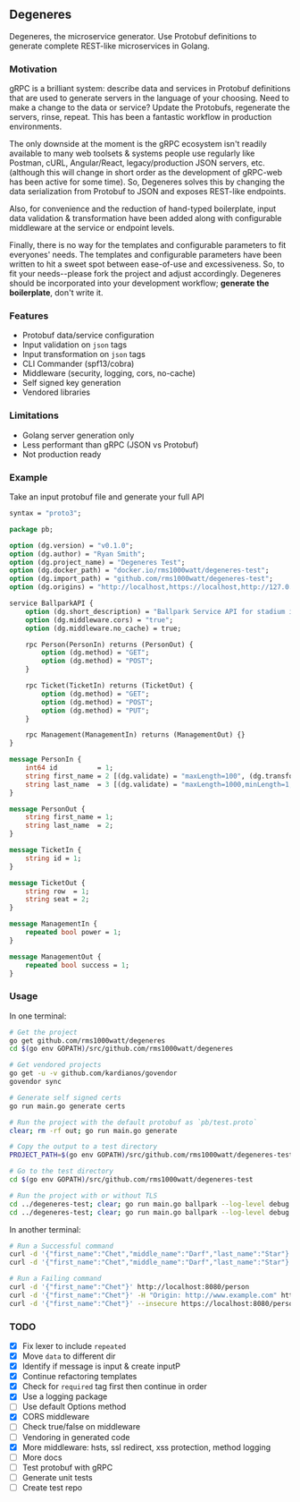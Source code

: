 ## Degeneres

Degeneres, the microservice generator. Use Protobuf definitions to generate complete REST-like microservices in Golang.

### Motivation

gRPC is a brilliant system: describe data and services in Protobuf definitions that are used to generate servers in the language of your choosing. Need to make a change to the data or service? Update the Protobufs, regenerate the servers, rinse, repeat. This has been a fantastic workflow in production environments.

The only downside at the moment is the gRPC ecosystem isn't readily available to many web toolsets & systems people use regularly like Postman, cURL, Angular/React, legacy/production JSON servers, etc. (although this will change in short order as the development of gRPC-web has been active for some time). So, Degeneres solves this by changing the data serialization from Protobuf to JSON and exposes REST-like endpoints.

Also, for convenience and the reduction of hand-typed boilerplate, input data validation & transformation have been added along with configurable middleware at the service or endpoint levels.

Finally, there is no way for the templates and configurable parameters to fit everyones' needs. The templates and configurable parameters have been written to hit a sweet spot between ease-of-use and excessiveness. So, to fit your needs--please fork the project and adjust accordingly. Degeneres should be incorporated into your development workflow; **generate the boilerplate**, don't write it.

### Features

- Protobuf data/service configuration
- Input validation on `json` tags
- Input transformation on `json` tags
- CLI Commander (spf13/cobra)
- Middleware (security, logging, cors, no-cache)
- Self signed key generation
- Vendored libraries

### Limitations

- Golang server generation only
- Less performant than gRPC (JSON vs Protobuf)
- Not production ready

### Example

Take an input protobuf file and generate your full API

```proto
syntax = "proto3";

package pb;

option (dg.version) = "v0.1.0";
option (dg.author) = "Ryan Smith";
option (dg.project_name) = "Degeneres Test";
option (dg.docker_path) = "docker.io/rms1000watt/degeneres-test";
option (dg.import_path) = "github.com/rms1000watt/degeneres-test";
option (dg.origins) = "http://localhost,https://localhost,http://127.0.0.1,https://127.0.0.1";

service BallparkAPI {
    option (dg.short_description) = "Ballpark Service API for stadium information";
    option (dg.middleware.cors) = "true";
    option (dg.middleware.no_cache) = true;

    rpc Person(PersonIn) returns (PersonOut) {
        option (dg.method) = "GET";
        option (dg.method) = "POST";
    }

    rpc Ticket(TicketIn) returns (TicketOut) {
        option (dg.method) = "GET";
        option (dg.method) = "POST";
        option (dg.method) = "PUT";
    }

    rpc Management(ManagementIn) returns (ManagementOut) {}
}

message PersonIn {
    int64 id          = 1;
    string first_name = 2 [(dg.validate) = "maxLength=100", (dg.transform) = "truncate=50"];
    string last_name  = 3 [(dg.validate) = "maxLength=1000,minLength=1,required", (dg.transform) = "truncate=50,hash"];
}

message PersonOut {
    string first_name = 1;
    string last_name  = 2;
}

message TicketIn {
    string id = 1;
}

message TicketOut {
    string row  = 1;
    string seat = 2;
}

message ManagementIn {
    repeated bool power = 1;
}

message ManagementOut {
    repeated bool success = 1;
}
```

### Usage

In one terminal:

```bash
# Get the project
go get github.com/rms1000watt/degeneres
cd $(go env GOPATH)/src/github.com/rms1000watt/degeneres

# Get vendored projects
go get -u -v github.com/kardianos/govendor
govendor sync

# Generate self signed certs
go run main.go generate certs

# Run the project with the default protobuf as `pb/test.proto`
clear; rm -rf out; go run main.go generate

# Copy the output to a test directory
PROJECT_PATH=$(go env GOPATH)/src/github.com/rms1000watt/degeneres-test bash -c 'rm -rf $PROJECT_PATH && mkdir $PROJECT_PATH  && mkdir $PROJECT_PATH/certs && cp -r out/* $PROJECT_PATH && cp -r certs/* $PROJECT_PATH/certs && cp out/.gitignore $PROJECT_PATH/'

# Go to the test directory
cd $(go env GOPATH)/src/github.com/rms1000watt/degeneres-test

# Run the project with or without TLS
cd ../degeneres-test; clear; go run main.go ballpark --log-level debug
cd ../degeneres-test; clear; go run main.go ballpark --log-level debug --certs-path ./certs --cert-name server.cer --key-name server.key
```

In another terminal:

```bash
# Run a Successful command
curl -d '{"first_name":"Chet","middle_name":"Darf","last_name":"Star"}' -H "Origin: http://www.example.com" -D - http://localhost:8080/person
curl -d '{"first_name":"Chet","middle_name":"Darf","last_name":"Star"}' -H "Origin: https://www.example.com" -D - --insecure https://localhost:8080/person

# Run a Failing command
curl -d '{"first_name":"Chet"}' http://localhost:8080/person
curl -d '{"first_name":"Chet"}' -H "Origin: http://www.example.com" http://localhost:8080/person
curl -d '{"first_name":"Chet"}' --insecure https://localhost:8080/person
```

### TODO

- [x] Fix lexer to include `repeated`
- [x] Move `data` to different dir
- [x] Identify if message is input & create inputP
- [x] Continue refactoring templates
- [x] Check for `required` tag first then continue in order
- [x] Use a logging package
- [ ] Use default Options method
- [x] CORS middleware
- [ ] Check true/false on middleware
- [ ] Vendoring in generated code
- [x] More middleware: hsts, ssl redirect, xss protection, method logging
- [ ] More docs
- [ ] Test protobuf with gRPC
- [ ] Generate unit tests
- [ ] Create test repo
